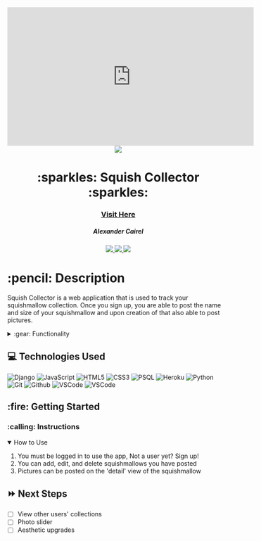 <div align="center">
<iframe width="560" height="315" src="https://www.youtube.com/embed/f37XUaiuO5I" title="YouTube video player" frameborder="0" allow="accelerometer; autoplay; clipboard-write; encrypted-media; gyroscope; picture-in-picture" allowfullscreen></iframe>
<img src="https://media-cldnry.s-nbcnews.com/image/upload/t_social_share_1200x630_center,f_auto,q_auto:best/newscms/2021_11/1689088/squishmallow-jc-210317.jpg"/>
   <h1>:sparkles: Squish Collector :sparkles:</h1>
   <h3><a href="https://squishcollector.herokuapp.com/">Visit Here</a></h3>
   <h5>Alexander Cairel</h5>                             
   <a href="https://github.com/ajcairel" target="_blank">
      <img src="https://img.shields.io/badge/-GitHub:ajcairel-darkgreen?style=flat&logo=medium"/>
   </a>
   <a href="https://www.linkedin.com/in/alexandercairel/" target="_blank">
      <img src="https://img.shields.io/badge/-linkedin.com/in/alexandercairel/-blue?style=flat&``logo=Linkedin&logoColor=white">
   </a> 
   <a href="mailto:alexanderjcairel@gmail.com" target="_blank">
      <img src="https://img.shields.io/badge/-alexanderjcairel@gmail.com-c14438?style=flat&logo=Gmail&``logoColor=white">
   </a>  
</div>

<h1>:pencil: Description</h1>
<p>Squish Collector is a web application that is used to track your squishmallow collection. Once you sign up, you are able to post the name and size of your squishmallow and upon creation of that also able to post pictures. </p>


<details>
<summary> :gear: Functionality</summary>

| Description | Screenshot |
|------------ | ------------|
| <h3 align="center">Landing Page (Desktop)</h3> | <img src="https://i.imgur.com/pHNNX1N.pnghttps://i.imgur.com/pHNNX1N.png" width="700"/> |
| <h3 align="center">Landing Page (Mobile)</h3> | <img src="https://i.imgur.com/TuqywNB.png" width="700"/> |
| <h3 align="center">Sidebar Nav</h3> | <img src="https://i.imgur.com/nQthNLg.png" width="700"/> |
| <h3 align="center">Sign Up</h3> | <img src="https://i.imgur.com/b6emp9J.png" width="700"/> |
| <h3 align="center">Log In</h3> | <img src="https://i.imgur.com/dggE5sW.png" width="700"/> |
| <h3 align="center">Sidebar Nav (Logged In)</h3> | <img src="https://i.imgur.com/HRBzsap.png" width="700"/> |
| <h3 align="center">Index View (None Posted)</h3> | <img src="https://i.imgur.com/V9qJt5y.png" width="700"/> |
| <h3 align="center">Index View</h3> | <img src="https://i.imgur.com/hSxKHgo.png" width="700"/> |
| <h3 align="center">Squish Detail (No Photo)</h3> | <img src="https://i.imgur.com/1RVYuzE.png" width="700"/> |
| <h3 align="center">Squish Detail (Photo)</h3> | <img src="https://i.imgur.com/Ulb0vCH.png" width="700"/> |
| <h3 align="center">Adding A Date</h3> | <img src="https://i.imgur.com/AzElxQr.png" width="700"/> |
| <h3 align="center">Edit Page</h3> | <img src="https://i.imgur.com/r4c8S6Q.png" width="700"/> |
| <h3 align="center">About Page</h3> | <img src="https://i.imgur.com/RB6sER5.png" width="700"/> |



</details>



## :computer: Technologies Used


![Django](https://img.shields.io/badge/Django-092E20?style=for-the-badge&logo=django&logoColor=green)
![JavaScript](https://img.shields.io/badge/JavaScript-323330?style=for-the-badge&logo=javascript&logoColor=F7DF1E) 
![HTML5](https://img.shields.io/badge/HTML5-E34F26?style=for-the-badge&logo=html5&logoColor=white)
![CSS3](https://img.shields.io/badge/CSS3-1572B6?style=for-the-badge&logo=css3&logoColor=white)
![PSQL](https://img.shields.io/badge/PostgreSQL-316192?style=for-the-badge&logo=postgresql&logoColor=white) 
![Heroku](https://img.shields.io/badge/Heroku-430098?style=for-the-badge&logo=heroku&logoColor=white)
![Python](https://img.shields.io/badge/Python-FFD43B?style=for-the-badge&logo=python&logoColor=blue)
![Git](https://img.shields.io/badge/GIT-E44C30?style=for-the-badge&logo=git&logoColor=white)
![Github](https://img.shields.io/badge/GitHub-100000?style=for-the-badge&logo=github&logoColor=white)
![VSCode](https://img.shields.io/badge/Visual_Studio_Code-0078D4?style=for-the-badge&logo=visual%20studio%20code&logoColor=white)
![VSCode](https://img.shields.io/badge/Amazon_AWS-FF9900?style=for-the-badge&logo=amazonaws&logoColor=white)


<h2> :fire: Getting Started </h2>

<h3> :calling: Instructions </h3>
<details open>
<summary>How to Use</summary>
<ol>
<li>You must be logged in to use the app, Not a user yet? Sign up!</li>
<li>You can add, edit, and delete squishmallows you have posted</li>
<li>Pictures can be posted on the 'detail' view of the squishmallow</li>
</ol>
</details>


## :fast_forward: Next Steps   

- [ ] View other users' collections
- [ ] Photo slider  
- [ ] Aesthetic upgrades
